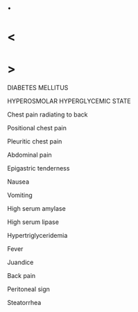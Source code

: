 # .

# <

# >

DIABETES MELLITUS

HYPEROSMOLAR HYPERGLYCEMIC STATE

Chest pain radiating to back

Positional chest pain

Pleuritic chest pain

Abdominal pain

Epigastric tenderness

Nausea

Vomiting

High serum amylase

High serum lipase

Hypertriglyceridemia

Fever

Juandice

Back pain

Peritoneal sign

Steatorrhea
